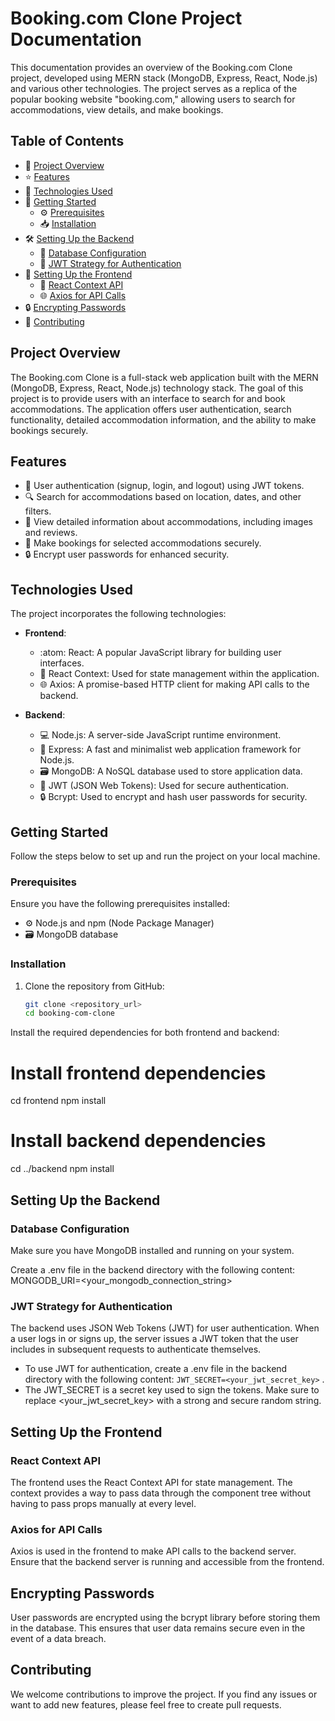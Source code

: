 # Booking.com Clone Project Documentation

This documentation provides an overview of the Booking.com Clone project, developed using MERN stack (MongoDB, Express, React, Node.js) and various other technologies. The project serves as a replica of the popular booking website "booking.com," allowing users to search for accommodations, view details, and make bookings.

## Table of Contents

- :house_with_garden: [Project Overview](#project-overview)
- :star: [Features](#features)
- :wrench: [Technologies Used](#technologies-used)
- :rocket: [Getting Started](#getting-started)
  - :gear: [Prerequisites](#prerequisites)
  - :inbox_tray: [Installation](#installation)
- :hammer_and_wrench: [Setting Up the Backend](#setting-up-the-backend)
  - :file_folder: [Database Configuration](#database-configuration)
  - :closed_lock_with_key: [JWT Strategy for Authentication](#jwt-strategy-for-authentication)
- :art: [Setting Up the Frontend](#setting-up-the-frontend)
  - :arrows_counterclockwise: [React Context API](#react-context-api)
  - :globe_with_meridians: [Axios for API Calls](#axios-for-api-calls)
- :lock: [Encrypting Passwords](#encrypting-passwords)
- :busts_in_silhouette: [Contributing](#contributing)

## Project Overview

The Booking.com Clone is a full-stack web application built with the MERN (MongoDB, Express, React, Node.js) technology stack. The goal of this project is to provide users with an interface to search for and book accommodations. The application offers user authentication, search functionality, detailed accommodation information, and the ability to make bookings securely.

## Features

- :door: User authentication (signup, login, and logout) using JWT tokens.
- :mag: Search for accommodations based on location, dates, and other filters.
- :hotel: View detailed information about accommodations, including images and reviews.
- :pencil: Make bookings for selected accommodations securely.
- :lock: Encrypt user passwords for enhanced security.

## Technologies Used

The project incorporates the following technologies:

- **Frontend**: 
  - :atom: React: A popular JavaScript library for building user interfaces.
  - :arrows_counterclockwise: React Context: Used for state management within the application.
  - :globe_with_meridians: Axios: A promise-based HTTP client for making API calls to the backend.
  
- **Backend**: 
  - :computer: Node.js: A server-side JavaScript runtime environment.
  - :rocket: Express: A fast and minimalist web application framework for Node.js.
  - :card_file_box: MongoDB: A NoSQL database used to store application data.
  - :closed_lock_with_key: JWT (JSON Web Tokens): Used for secure authentication.
  - :lock: Bcrypt: Used to encrypt and hash user passwords for security.

## Getting Started

Follow the steps below to set up and run the project on your local machine.

### Prerequisites

Ensure you have the following prerequisites installed:

- :gear: Node.js and npm (Node Package Manager)
- :card_file_box: MongoDB database

### Installation

1. Clone the repository from GitHub:

   ```bash
   git clone <repository_url>
   cd booking-com-clone
   
Install the required dependencies for both frontend and backend:

# Install frontend dependencies
cd frontend
npm install

# Install backend dependencies
cd ../backend
npm install

## Setting Up the Backend

### Database Configuration
Make sure you have MongoDB installed and running on your system.

Create a .env file in the backend directory with the following content:
MONGODB_URI=<your_mongodb_connection_string>

### JWT Strategy for Authentication

The backend uses JSON Web Tokens (JWT) for user authentication. When a user logs in or signs up, the server issues a JWT token that the user includes in subsequent requests to authenticate themselves.

- To use JWT for authentication, create a .env file in the backend directory with the following content:
 `JWT_SECRET=<your_jwt_secret_key>` .
 - The JWT_SECRET is a secret key used to sign the tokens. Make sure to replace <your_jwt_secret_key> with a strong and secure random string.

## Setting Up the Frontend

### React Context API

The frontend uses the React Context API for state management. The context provides a way to pass data through the component tree without having to pass props manually at every level.


### Axios for API Calls
Axios is used in the frontend to make API calls to the backend server. Ensure that the backend server is running and accessible from the frontend.

## Encrypting Passwords
User passwords are encrypted using the bcrypt library before storing them in the database. This ensures that user data remains secure even in the event of a data breach.

## Contributing
We welcome contributions to improve the project. If you find any issues or want to add new features, please feel free to create pull requests.







